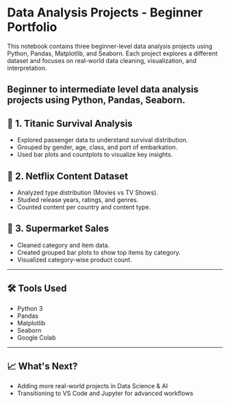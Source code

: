 # Data Analysis Projects - Beginner Portfolio

This notebook contains three beginner-level data analysis projects using Python, Pandas, Matplotlib, and Seaborn. Each project explores a different dataset and focuses on real-world data cleaning, visualization, and interpretation.

Beginner to intermediate level data analysis projects using Python, Pandas, Seaborn.
---

## 🔹 1. Titanic Survival Analysis
- Explored passenger data to understand survival distribution.
- Grouped by gender, age, class, and port of embarkation.
- Used bar plots and countplots to visualize key insights.

## 🔹 2. Netflix Content Dataset
- Analyzed type distribution (Movies vs TV Shows).
- Studied release years, ratings, and genres.
- Counted content per country and content type.

## 🔹 3. Supermarket Sales
- Cleaned category and item data.
- Created grouped bar plots to show top items by category.
- Visualized category-wise product count.

---

## 🛠️ Tools Used
- Python 3
- Pandas
- Matplotlib
- Seaborn
- Google Colab

---

## 📈 What's Next?
- Adding more real-world projects in Data Science & AI
- Transitioning to VS Code and Jupyter for advanced workflows


